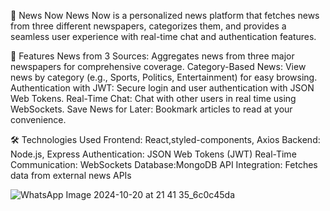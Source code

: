 📰 News Now
News Now is a personalized news platform that fetches news from three different newspapers, categorizes them, and provides a seamless user experience with real-time chat and authentication features.

🚀 Features
News from 3 Sources: Aggregates news from three major newspapers for comprehensive coverage.
Category-Based News: View news by category (e.g., Sports, Politics, Entertainment) for easy browsing.
Authentication with JWT: Secure login and user authentication with JSON Web Tokens.
Real-Time Chat: Chat with other users in real time using WebSockets.
Save News for Later: Bookmark articles to read at your convenience.


🛠️ Technologies Used
Frontend: React,styled-components, Axios
Backend: Node.js, Express
Authentication: JSON Web Tokens (JWT)
Real-Time Communication: WebSockets
Database:MongoDB
API Integration: Fetches data from external news APIs


![WhatsApp Image 2024-10-20 at 21 41 35_6c0c45da](https://github.com/user-attachments/assets/40c3069a-eea8-460e-8d73-a79908766945)

